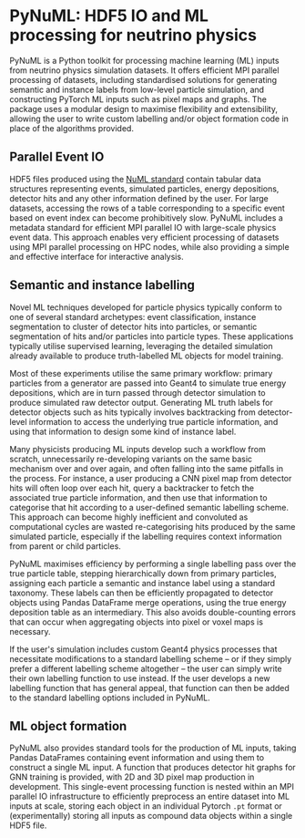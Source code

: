 # PyNuML: HDF5 IO and ML processing for neutrino physics

PyNuML is a Python toolkit for processing machine learning (ML) inputs from neutrino physics simulation datasets. It offers efficient MPI parallel processing of datasets, including standardised solutions for generating semantic and instance labels from low-level particle simulation, and constructing PyTorch ML inputs such as pixel maps and graphs. The package uses a modular design to maximise flexibility and extensibility, allowing the user to write custom labelling and/or object formation code in place of the algorithms provided.

## Parallel Event IO

HDF5 files produced using the [NuML standard](https://github.com/vhewes/numl) contain tabular data structures representing events, simulated particles, energy depositions, detector hits and any other information defined by the user. For large datasets, accessing the rows of a table corresponding to a specific event based on event index can become prohibitively slow. PyNuML includes a metadata standard for efficient MPI parallel IO with large-scale physics event data. This approach enables very efficient processing of datasets using MPI parallel processing on HPC nodes, while also providing a simple and effective interface for interactive analysis.

## Semantic and instance labelling

Novel ML techniques developed for particle physics typically conform to one of several standard archetypes: event classification, instance segmentation to cluster of detector hits into particles, or semantic segmentation of hits and/or particles into particle types. These applications typically utilise supervised learning, leveraging the detailed simulation already available to produce truth-labelled ML objects for model training.

Most of these experiments utilise the same primary workflow: primary particles from a generator are passed into Geant4 to simulate true energy depositions, which are in turn passed through detector simulation to produce simulated raw detector output. Generating ML truth labels for detector objects such as hits typically involves backtracking from detector-level information to access the underlying true particle information, and using that information to design some kind of instance label.

Many physicists producing ML inputs develop such a workflow from scratch, unnecessarily re-developing variants on the same basic mechanism over and over again, and often falling into the same pitfalls in the process. For instance, a user producing a CNN pixel map from detector hits will often loop over each hit, query a backtracker to fetch the associated true particle information, and then use that information to categorise that hit according to a user-defined semantic labelling scheme. This approach can become highly inefficient and convoluted as computational cycles are wasted re-categorising hits produced by the same simulated particle, especially if the labelling requires context information from parent or child particles.

PyNuML maximises efficiency by performing a single labelling pass over the true particle table, stepping hierarchically down from primary particles, assigning each particle a semantic and instance label using a standard taxonomy. These labels can then be efficiently propagated to detector objects using Pandas DataFrame merge operations, using the true energy deposition table as an intermediary. This also avoids double-counting errors that can occur when aggregating objects into pixel or voxel maps is necessary.

If the user's simulation includes custom Geant4 physics processes that necessitate modifications to a standard labelling scheme – or if they simply prefer a different labelling scheme altogether – the user can simply write their own labelling function to use instead. If the user develops a new labelling function that has general appeal, that function can then be added to the standard labelling options included in PyNuML.

## ML object formation

PyNuML also provides standard tools for the production of ML inputs, taking Pandas DataFrames containing event information and using them to construct a single ML input. A function that produces detector hit graphs for GNN training is provided, with 2D and 3D pixel map production in development. This single-event processing function is nested within an MPI parallel IO infrastructure to efficiently preprocess an entire dataset into ML inputs at scale, storing each object in an individual Pytorch `.pt` format or (experimentally) storing all inputs as compound data objects within a single HDF5 file.
